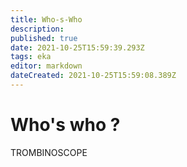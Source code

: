 ```yaml
---
title: Who-s-Who
description: 
published: true
date: 2021-10-25T15:59:39.293Z
tags: eka
editor: markdown
dateCreated: 2021-10-25T15:59:08.389Z
---
```


# Who's who ?


TROMBINOSCOPE